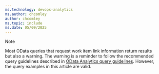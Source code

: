 ```yaml
---
ms.technology: devops-analytics
ms.author: chcomley
author: chcomley
ms.topic: include
ms.date: 05/09/2025
---
```

 

> [!NOTE]   
> Most OData queries that request work item link information return results but also a warning. The warning is a reminder to follow the recommended query guidelines described in [OData Analytics query guidelines](../extend-analytics/odata-query-guidelines.md). However, the query examples in this article are valid.
